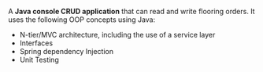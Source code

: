 A <b>Java console CRUD application</b> that can read and write flooring orders. It uses the following OOP concepts using Java:

- N-tier/MVC architecture, including the use of a service layer
- Interfaces
- Spring dependency Injection
- Unit Testing

